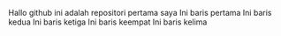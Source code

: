 Hallo github ini adalah repositori pertama saya
Ini baris pertama
Ini baris kedua
Ini baris ketiga
Ini baris keempat
Ini baris kelima